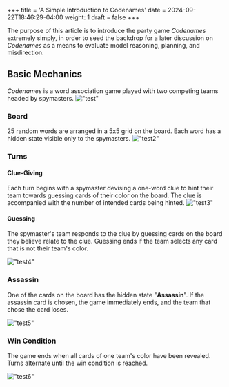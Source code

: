 +++
title = 'A Simple Introduction to Codenames'
date = 2024-09-22T18:46:29-04:00
weight: 1
draft = false
+++


The purpose of this article is to introduce the party game *Codenames* extremely simply, in order to seed the backdrop for a later discussion on *Codenames* as a means to evaluate model reasoning, planning, and misdirection. 

## Basic Mechanics

*Codenames* is a word association game played with two competing teams headed by spymasters. !["test"](/img/example22.png)

### Board

25 random words are arranged in a 5x5 grid on the board. Each word has a hidden state visible only to the spymasters. 
!["test2"](/img/example24.png)

### Turns

#### Clue-Giving

Each turn begins with a spymaster devising a one-word clue to hint their team towards guessing cards of their color on the board. The clue is accompanied with the number of intended cards being hinted.
!["test3"](/img/example25.png)

#### Guessing

The spymaster's team responds to the clue by guessing cards on the board they believe relate to the clue. Guessing ends if the team selects any card that is not their team's color.

!["test4"](/img/example21.png) 

### Assassin

One of the cards on the board has the hidden state "**Assassin**". If the assassin card is chosen, the game immediately ends, and the team that chose the card loses.

!["test5"](/img/example26.png)

### Win Condition

The game ends when all cards of one team's color have been revealed. Turns alternate until the win condition is reached.

!["test6"](/img/example27.png)
